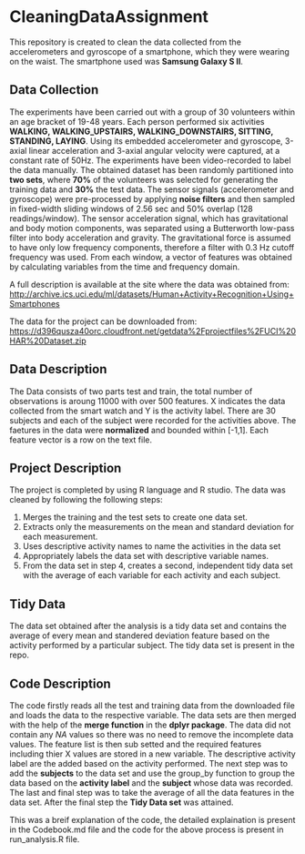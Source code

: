 # CleaningDataAssignment
This repository is created to clean the data collected from the accelerometers and gyroscope 
of a smartphone, which they were wearing on the waist.
The smartphone used was __Samsung Galaxy S II__.




## __Data Collection__

The experiments have been carried out with a group of 30 volunteers within an age bracket of 19-48 years. 
Each person performed six activities __WALKING, WALKING_UPSTAIRS, WALKING_DOWNSTAIRS, SITTING, STANDING, LAYING__.
Using its embedded accelerometer and gyroscope, 3-axial linear acceleration and 3-axial angular velocity were captured, at a constant rate of 50Hz. The experiments have been video-recorded to label the data manually. The obtained dataset has been randomly partitioned into __two sets__, where __70%__ of the volunteers was selected for generating the training data and __30%__ the test data. 
The sensor signals (accelerometer and gyroscope) were pre-processed by applying __noise filters__ and then sampled in fixed-width sliding windows of 2.56 sec and 50% overlap (128 readings/window). The sensor acceleration signal, which has gravitational and body motion components, was separated using a Butterworth low-pass filter into body acceleration and gravity. 
The gravitational force is assumed to have only low frequency components, therefore a filter with 0.3 Hz cutoff frequency was used. From each window, a vector of features was obtained by calculating variables from the time and frequency domain. 

A full description is available at the site where the data was obtained from:
http://archive.ics.uci.edu/ml/datasets/Human+Activity+Recognition+Using+Smartphones

The data for the project can be downloaded from: https://d396qusza40orc.cloudfront.net/getdata%2Fprojectfiles%2FUCI%20HAR%20Dataset.zip


## Data Description 
The Data consists of two parts test and train, the total number of observations is aroung 11000 with over 500 features.
X indicates the data collected from the smart watch and Y is the activity label. There are 30 subjects
and each of the subject were recorded for the activities above.
The faetures in the data were __normalized__ and bounded within [-1,1].
Each feature vector is a row on the text file.

## Project Description
The project is completed by using R language and R studio. The data was cleaned by following the following steps:
1. Merges the training and the test sets to create one data set.
2. Extracts only the measurements on the mean and standard deviation for each measurement.
3. Uses descriptive activity names to name the activities in the data set
4. Appropriately labels the data set with descriptive variable names.
5. From the data set in step 4, creates a second, independent tidy data set with the average of each variable for each activity and each subject.


## Tidy Data
The data set obtained after the analysis is a tidy data set and contains the average of every mean and standered deviation feature based on the activity
performed by a particular subject.
The tidy data set is present in the repo. 

## Code Description 
The code firstly reads all the test and training data from the downloaded file and loads the data to the respective variable.
The data sets are then merged with the help of the __merge function__ in the __dplyr package__.
The data did not contain any _NA_ values so there was no need to remove the incomplete data values.
The feature list is then sub setted and the required features including thier X values are stored in a new variable.
The descriptive activity label are the added based on the activity performed. 
The next step was to add the __subjects__ to the data set and use the group_by function to group the data based on the __activity label__ and the 
__subject__ whose data was recorded. The last and final step was to take the average of all the data features in the data set.
After the final step the __Tidy Data set__ was attained.


This was a breif explanation of the code, the detailed explaination is present in the Codebook.md file and the code for the above process
is present in run_analysis.R file.






